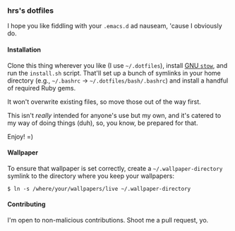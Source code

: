 ### hrs's dotfiles

I hope you like fiddling with your `.emacs.d` ad nauseam, 'cause I obviously do.

#### Installation

Clone this thing wherever you like (I use `~/.dotfiles`), install [GNU
`stow`][], and run the `install.sh` script. That'll set up a bunch of symlinks
in your home directory (e.g., `~/.bashrc` → `~/.dotfiles/bash/.bashrc`) and
install a handful of required Ruby gems.

[GNU `stow`]: https://www.gnu.org/software/stow/

It won't overwrite existing files, so move those out of the way first.

This isn't *really* intended for anyone's use but my own, and it's catered to my
way of doing things (duh), so, you know, be prepared for that.

Enjoy! =)

#### Wallpaper

To ensure that wallpaper is set correctly, create a `~/.wallpaper-directory`
symlink to the directory where you keep your wallpapers:

``` shell
$ ln -s /where/your/wallpapers/live ~/.wallpaper-directory
```

#### Contributing

I'm open to non-malicious contributions. Shoot me a pull request, yo.
